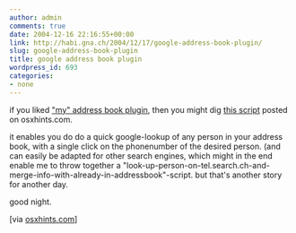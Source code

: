 ```yaml
---
author: admin
comments: true
date: 2004-12-16 22:16:55+00:00
link: http://habi.gna.ch/2004/12/17/google-address-book-plugin/
slug: google-address-book-plugin
title: google address book plugin
wordpress_id: 693
categories:
- none
---
```



if you liked ["my" address book plugin](http://habi.gna.ch/blog/archives/000460.html), then you might dig [this script](http://www.macosxhints.com/article.php?story=20041215134140510) posted on osxhints.com.
  
it enables you do do a quick google-lookup of any person in your address book, with a single click on the phonenumber of the desired person. (and can easily be adapted for other search engines, which might in the end enable me to throw together a "look-up-person-on-tel.search.ch-and-merge-info-with-already-in-addressbook"-script. but that's another story for another day.
  
good night.



[via [osxhints.com](http://www.macosxhints.com/article.php?story=20041215134140510)]

